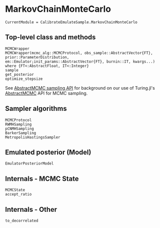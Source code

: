 # MarkovChainMonteCarlo

```@meta
CurrentModule = CalibrateEmulateSample.MarkovChainMonteCarlo
```

## Top-level class and methods

```@docs
MCMCWrapper
MCMCWrapper(mcmc_alg::MCMCProtocol, obs_sample::AbstractVector{FT}, prior::ParameterDistribution, em::Emulator;init_params::AbstractVector{FT}, burnin::IT, kwargs...) where {FT<:AbstractFloat, IT<:Integer}
sample
get_posterior
optimize_stepsize
```

See [AbstractMCMC sampling API](@ref) for background on our use of Turing.jl's 
[AbstractMCMC](https://turing.ml/dev/docs/for-developers/interface) API for 
MCMC sampling.

## Sampler algorithms

```@docs
MCMCProtocol
RWMHSampling
pCNMHSampling
BarkerSampling
MetropolisHastingsSampler
```

## Emulated posterior (Model)

```@docs
EmulatorPosteriorModel
```

## Internals - MCMC State

```@docs
MCMCState
accept_ratio
```

## Internals - Other

```@docs
to_decorrelated
```